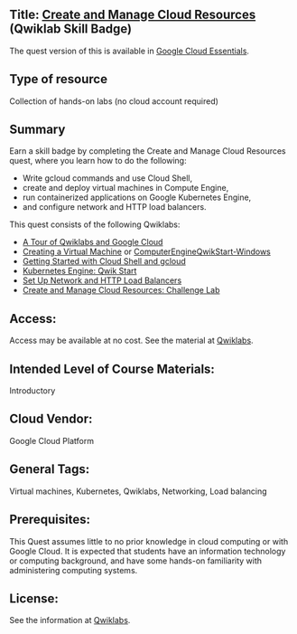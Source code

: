 ## Title: [Create and Manage Cloud Resources](https://google.qwiklabs.com/quests/23) (Qwiklab Skill Badge)

The quest version of this is available in [Google Cloud Essentials](QLQuestGoogleCloudEssentials.md).

## Type of resource
Collection of hands-on labs (no cloud account required)

## Summary

Earn a skill badge by completing the Create and Manage Cloud Resources quest, where you learn how to do the following: 
* Write gcloud commands and use Cloud Shell, 
* create and deploy virtual machines in Compute Engine, 
* run containerized applications on Google Kubernetes Engine,
*  and configure network and HTTP load balancers.

This quest consists of the following Qwiklabs:

* [A Tour of Qwiklabs and Google Cloud](QL-ATourofQwiklabs.md)
* [Creating a Virtual Machine](QLVM.md) or [ComputerEngineQwikStart-Windows](QL-CEQwikstartWindows.md)
* [Getting Started with Cloud Shell and gcloud](QL-GettingStartedwithCloudShell.md)
*  [Kubernetes Engine: Qwik Start](QL-KubernetesEngineQwikStart.md)
*  [Set Up Network and HTTP Load Balancers](QL-SetUpNetworkandHTTPLoadBalancers.md)
* [Create and Manage Cloud Resources: Challenge Lab](QL-CreateandManageCloudResourcesChallengeLab.md)


## Access: 
   Access may be available at no cost.  See the material at [Qwiklabs](Providers/Qwiklabs.md).

## Intended Level of Course Materials: 
   Introductory

##  Cloud Vendor: 
   Google Cloud Platform

## General Tags: 
Virtual machines, Kubernetes, Qwiklabs, Networking, Load balancing
      
## Prerequisites: 
This Quest assumes little to no prior knowledge in cloud computing or with Google Cloud. It is expected that students have an information technology or computing background, and have some hands-on familiarity with administering computing systems.

## License: 

See the information at [Qwiklabs](Providers/Qwiklabs.md).
